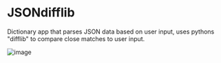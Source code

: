 # JSONdifflib
Dictionary app that parses JSON data based on user input, uses pythons "difflib" to compare close matches to user input.


![image](https://user-images.githubusercontent.com/53841303/132008486-15bea1cb-e06c-4680-ac3a-05627a460cca.png)
